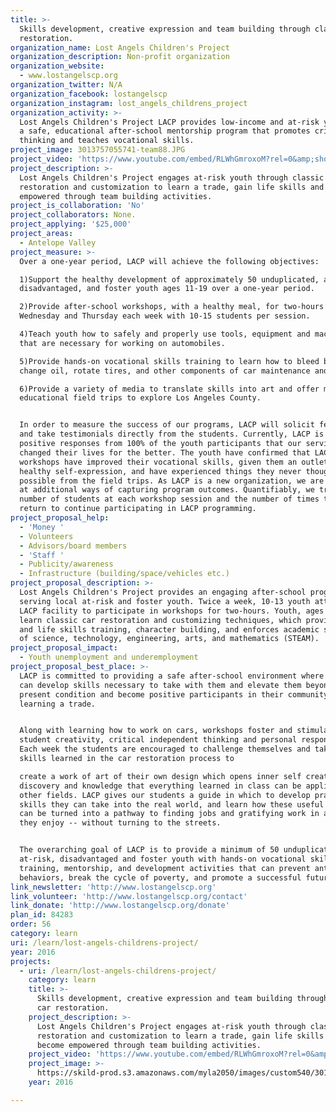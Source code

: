 ```yaml
---
title: >-
  Skills development, creative expression and team building through classic car
  restoration.
organization_name: Lost Angels Children's Project
organization_description: Non-profit organization
organization_website:
  - www.lostangelscp.org
organization_twitter: N/A
organization_facebook: lostangelscp
organization_instagram: lost_angels_childrens_project
organization_activity: >-
  Lost Angels Children's Project LACP provides low-income and at-risk youth with
  a safe, educational after-school mentorship program that promotes critical
  thinking and teaches vocational skills.
project_image: 3013757055741-team88.JPG
project_video: 'https://www.youtube.com/embed/RLWhGmroxoM?rel=0&amp;showinfo=0'
project_description: >-
  Lost Angels Children's Project engages at-risk youth through classic car
  restoration and customization to learn a trade, gain life skills and become
  empowered through team building activities.
project_is_collaboration: 'No'
project_collaborators: None.
project_applying: '$25,000'
project_areas:
  - Antelope Valley
project_measure: >-
  Over a one-year period, LACP will achieve the following objectives:

  1)Support the healthy development of approximately 50 unduplicated, at-risk,
  disadvantaged, and foster youth ages 11-19 over a one-year period.

  2)Provide after-school workshops, with a healthy meal, for two-hours on
  Wednesday and Thursday each week with 10-15 students per session.

  4)Teach youth how to safely and properly use tools, equipment and machinery
  that are necessary for working on automobiles.

  5)Provide hands-on vocational skills training to learn how to bleed brakes,
  change oil, rotate tires, and other components of car maintenance and repair.

  6)Provide a variety of media to translate skills into art and offer monthly
  educational field trips to explore Los Angeles County. 


  In order to measure the success of our programs, LACP will solicit feedback
  and take testimonials directly from the students. Currently, LACP is receiving
  positive responses from 100% of the youth participants that our services have
  changed their lives for the better. The youth have confirmed that LACP
  workshops have improved their vocational skills, given them an outlet for
  healthy self-expression, and have experienced things they never thought
  possible from the field trips. As LACP is a new organization, we are looking
  at additional ways of capturing program outcomes. Quantifiably, we track the
  number of students at each workshop session and the number of times they
  return to continue participating in LACP programming.
project_proposal_help:
  - 'Money '
  - Volunteers
  - Advisors/board members
  - 'Staff '
  - Publicity/awareness
  - Infrastructure (building/space/vehicles etc.)
project_proposal_description: >-
  Lost Angels Children's Project provides an engaging after-school program
  serving local at-risk and foster youth. Twice a week, 10-13 youth attend the
  LACP facility to participate in workshops for two-hours. Youth, ages 11-19,
  learn classic car restoration and customizing techniques, which provide job
  and life skills training, character building, and enforces academic subjects
  of science, technology, engineering, arts, and mathematics (STEAM).
project_proposal_impact:
  - Youth unemployment and underemployment
project_proposal_best_place: >-
  LACP is committed to providing a safe after-school environment where the youth
  can develop skills necessary to take with them and elevate them beyond their
  present condition and become positive participants in their community, while
  learning a trade. 


  Along with learning how to work on cars, workshops foster and stimulate
  student creativity, critical independent thinking and personal responsibility.
  Each week the students are encouraged to challenge themselves and take the
  skills learned in the car restoration process to

  create a work of art of their own design which opens inner self creative
  discovery and knowledge that everything learned in class can be applied to
  other fields. LACP gives our students a guide in which to develop practical
  skills they can take into the real world, and learn how these useful skills
  can be turned into a pathway to finding jobs and gratifying work in a field
  they enjoy -- without turning to the streets.


  The overarching goal of LACP is to provide a minimum of 50 unduplicated
  at-risk, disadvantaged and foster youth with hands-on vocational skills
  training, mentorship, and development activities that can prevent anti-social
  behaviors, break the cycle of poverty, and promote a successful future.
link_newsletter: 'http://www.lostangelscp.org'
link_volunteer: 'http://www.lostangelscp.org/contact'
link_donate: 'http://www.lostangelscp.org/donate'
plan_id: 84283
order: 56
category: learn
uri: /learn/lost-angels-childrens-project/
year: 2016
projects:
  - uri: /learn/lost-angels-childrens-project/
    category: learn
    title: >-
      Skills development, creative expression and team building through classic
      car restoration.
    project_description: >-
      Lost Angels Children's Project engages at-risk youth through classic car
      restoration and customization to learn a trade, gain life skills and
      become empowered through team building activities.
    project_video: 'https://www.youtube.com/embed/RLWhGmroxoM?rel=0&amp;showinfo=0'
    project_image: >-
      https://skild-prod.s3.amazonaws.com/myla2050/images/custom540/3013757055741-team88.JPG
    year: 2016

---
```

